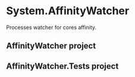 # System.AffinityWatcher
Processes watcher for cores affinity.

## AffinityWatcher project

## AffinityWatcher.Tests project
